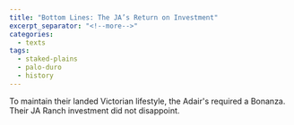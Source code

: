 ```yaml
---
title: "Bottom Lines: The JA’s Return on Investment"
excerpt_separator: "<!--more-->"
categories:
  - texts
tags:
  - staked-plains
  - palo-duro
  - history
---
```

To maintain their landed Victorian lifestyle, the Adair's required a Bonanza. Their JA Ranch investment did not disappoint.
